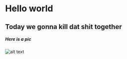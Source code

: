 # Hello world
## Today we gonna kill dat shit together
##### Here is a pic
![alt text](https://pp.userapi.com/c846520/v846520379/176805/bhvvGsJnmE8.jpg "Vladimir Dal approved")
